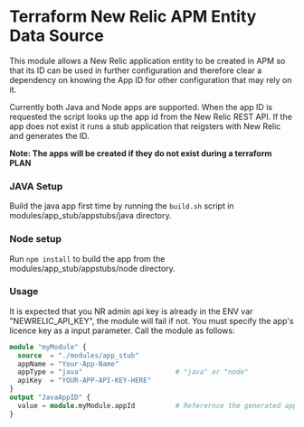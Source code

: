 # Terraform New Relic APM Entity Data Source

This module allows a New Relic application entity to be created in APM so that its ID can be used in further configuration and therefore clear a dependency on knowing the App ID for other configuration that may rely on it.

Currently both Java and Node apps are supported. When the app ID is requested the script looks up the app id from the New Relic REST API. If the app does not exist it runs a stub application that reigsters with New Relic and generates the ID. 

**Note: The apps will be created if they do not exist during a terraform PLAN**


### JAVA Setup
Build the java app first time by running the `build.sh` script in modules/app_stub/appstubs/java directory.

### Node setup
Run `npm install` to build the app from the modules/app_stub/appstubs/node directory.


### Usage
It is expected that you NR admin api key is already in the ENV var "NEWRELIC_API_KEY", the module will fail if not. You must specify the app's licence key as a input parameter. Call the module as follows:

```terraform
module "myModule" {
  source  = "./modules/app_stub"
  appName = "Your-App-Name"
  appType = "java"                       # "java" or "node"
  apiKey  = "YOUR-APP-API-KEY-HERE"        
}
output "JavaAppID" {
  value = module.myModule.appId          # Referernce the generated app ID like this
}
```


